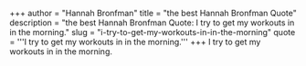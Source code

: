 +++
author = "Hannah Bronfman"
title = "the best Hannah Bronfman Quote"
description = "the best Hannah Bronfman Quote: I try to get my workouts in in the morning."
slug = "i-try-to-get-my-workouts-in-in-the-morning"
quote = '''I try to get my workouts in in the morning.'''
+++
I try to get my workouts in in the morning.
